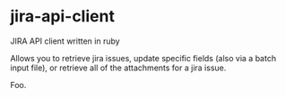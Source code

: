 # jira-api-client
JIRA API client written in ruby

Allows you to retrieve jira issues, update specific fields (also via a batch input file), or retrieve all of the attachments for a jira issue.

Foo.
